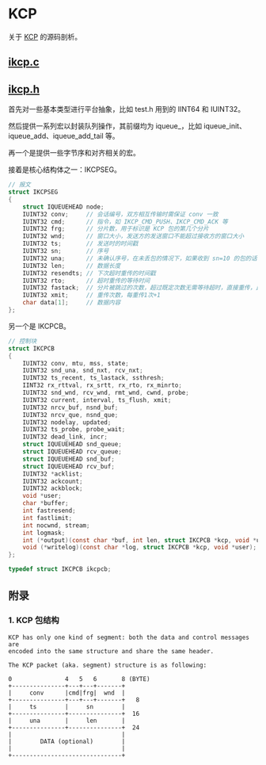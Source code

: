 # KCP

关于 [KCP](https://github.com/skywind3000/kcp) 的源码剖析。

## [ikcp.c](https://github.com/skywind3000/kcp/blob/master/ikcp.c)

## [ikcp.h](https://github.com/skywind3000/kcp/blob/master/ikcp.h)

首先对一些基本类型进行平台抽象，比如 test.h 用到的 IINT64 和 IUINT32。

然后提供一系列宏以封装队列操作，其前缀均为 iqueue_，比如 iqueue_init、iqueue_add、iqueue_add_tail 等。

再一个是提供一些字节序和对齐相关的宏。

接着是核心结构体之一：IKCPSEG。

```c
// 报文
struct IKCPSEG
{
    struct IQUEUEHEAD node;
    IUINT32 conv;     // 会话编号，双方相互传输时需保证 conv 一致
    IUINT32 cmd;      // 指令，如 IKCP_CMD_PUSH、IKCP_CMD_ACK 等
    IUINT32 frg;      // 分片数，用于标识是 KCP 包的第几个分片
    IUINT32 wnd;      // 窗口大小，发送方的发送窗口不能超过接收方的窗口大小
    IUINT32 ts;       // 发送时的时间戳
    IUINT32 sn;       // 序号
    IUINT32 una;      // 未确认序号，在未丢包的情况下，如果收到 sn=10 的包的话，una 为11
    IUINT32 len;      // 数据长度
    IUINT32 resendts; // 下次超时重传的时间戳
    IUINT32 rto;      // 超时重传的等待时间
    IUINT32 fastack;  // 分片被跳过的次数，超过既定次数无需等待超时，直接重传，比如收到[1,3,4,5]，收到3表示2被跳过1次，收到4表示2被跳过2次
    IUINT32 xmit;     // 重传次数，每重传1次+1
    char data[1];     // 数据内容
};
```

另一个是 IKCPCB。

```c
// 控制块
struct IKCPCB
{
    IUINT32 conv, mtu, mss, state;
    IUINT32 snd_una, snd_nxt, rcv_nxt;
    IUINT32 ts_recent, ts_lastack, ssthresh;
    IINT32 rx_rttval, rx_srtt, rx_rto, rx_minrto;
    IUINT32 snd_wnd, rcv_wnd, rmt_wnd, cwnd, probe;
    IUINT32 current, interval, ts_flush, xmit;
    IUINT32 nrcv_buf, nsnd_buf;
    IUINT32 nrcv_que, nsnd_que;
    IUINT32 nodelay, updated;
    IUINT32 ts_probe, probe_wait;
    IUINT32 dead_link, incr;
    struct IQUEUEHEAD snd_queue;
    struct IQUEUEHEAD rcv_queue;
    struct IQUEUEHEAD snd_buf;
    struct IQUEUEHEAD rcv_buf;
    IUINT32 *acklist;
    IUINT32 ackcount;
    IUINT32 ackblock;
    void *user;
    char *buffer;
    int fastresend;
    int fastlimit;
    int nocwnd, stream;
    int logmask;
    int (*output)(const char *buf, int len, struct IKCPCB *kcp, void *user);
    void (*writelog)(const char *log, struct IKCPCB *kcp, void *user);
};

typedef struct IKCPCB ikcpcb;
```

## 附录

### 1. KCP 包结构

```
KCP has only one kind of segment: both the data and control messages are
encoded into the same structure and share the same header.

The KCP packet (aka. segment) structure is as following:

0               4   5   6       8 (BYTE)
+---------------+---+---+-------+
|     conv      |cmd|frg|  wnd  |
+---------------+---+---+-------+   8
|     ts        |     sn        |
+---------------+---------------+  16
|     una       |     len       |
+---------------+---------------+  24
|                               |
|        DATA (optional)        |
|                               |
+-------------------------------+
```
